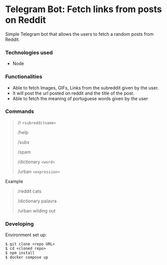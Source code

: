# Telegram Bot: Fetch links from posts on Reddit

Simple Telegram bot that allows the users to fetch a random posts from Reddit.

### Technologies used

* Node

### Functionalities

* Able to fetch Images, GIFs, Links from the subreddit given by the user.
* It will post the url posted on reddit and the title of the post.
* Able to fetch the meaning of portuguese words given by the user

### Commands

> /r `<subredditname>`
> 
> /help
> 
> /subs
> 
> /spam
> 
> /dictionary `<word>`
> 
> /urban `<expression>`

Example

> /reddit cats
>
> /dictionary palavra
> 
> /urban wilding out

### Developing
Environment set up:
``` 
$ git clone <repo URL> 
$ cd <cloned repo>
$ npm install
$ docker compose up
```